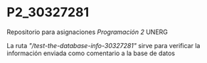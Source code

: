 # P2_30327281
Repositorio para asignaciones *Programación 2* UNERG

La ruta *"/test-the-database-info-30327281"* sirve para verificar la información enviada como comentario a la base de datos